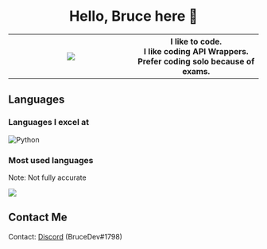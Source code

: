 <h1 align="center"> Hello, Bruce here 👋</h1>

<table align="center">
  <tr>
    <th width="50%">
      <img src="https://avatars.githubusercontent.com/u/86602706"> 
    </th>
    <th>
      I like to code.
      <br>
      I like coding API Wrappers.
      <br>
      Prefer coding solo because of exams.
    </th>
  </tr>
</table>

## Languages
### Languages I excel at
<img alt="Python" src="https://img.shields.io/badge/Python-%233776AB.svg?&style=for-the-badge&logo=python&logoColor=white"/>

### Most used languages
Note: Not fully accurate

<img src="https://github-readme-stats.vercel.app/api/top-langs/?username=BruceCodesGithub&theme=dark">

## Contact Me
Contact: [Discord](https://discord.com/users/571638000661037056) (BruceDev#1798)
